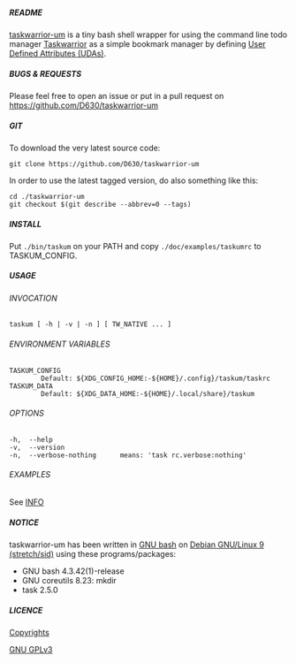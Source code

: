 ##### README

[taskwarrior-um](https://github.com/d630/taskwarrior-um) is a tiny bash shell wrapper for using the command line todo manager [Taskwarrior](http://taskwarrior.org/) as a simple bookmark manager by defining [User Defined Attributes (UDAs)](http://taskwarrior.org/docs/udas.html).

##### BUGS & REQUESTS

Please feel free to open an issue or put in a pull request on https://github.com/D630/taskwarrior-um

##### GIT

To download the very latest source code:

```
git clone https://github.com/D630/taskwarrior-um
```

In order to use the latest tagged version, do also something like this:

```
cd ./taskwarrior-um
git checkout $(git describe --abbrev=0 --tags)
```

##### INSTALL

Put `./bin/taskum` on your PATH and copy `./doc/examples/taskumrc` to TASKUM_CONFIG.

##### USAGE

###### INVOCATION

```
taskum [ -h | -v | -n ] [ TW_NATIVE ... ]
```

###### ENVIRONMENT VARIABLES

```
TASKUM_CONFIG
        Default: ${XDG_CONFIG_HOME:-${HOME}/.config}/taskum/taskrc
TASKUM_DATA
        Default: ${XDG_DATA_HOME:-${HOME}/.local/share}/taskum
```

###### OPTIONS

```
-h,  --help
-v,  --version
-n,  --verbose-nothing      means: 'task rc.verbose:nothing'
```
###### EXAMPLES

See [INFO](../master/doc/INFO.md)

##### NOTICE

taskwarrior-um has been written in [GNU bash](http://www.gnu.org/software/bash/) on [Debian GNU/Linux 9 (stretch/sid)](https://www.debian.org) using these programs/packages:

- GNU bash 4.3.42(1)-release
- GNU coreutils 8.23: mkdir
- task 2.5.0

##### LICENCE

[Copyrights](../master/doc/COPYRIGHT)

[GNU GPLv3](../master/doc/LICENCE)
